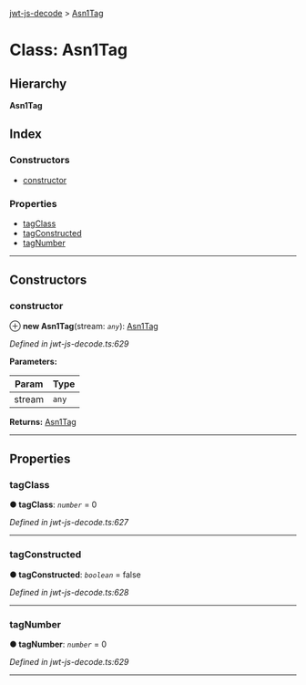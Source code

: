 [jwt-js-decode](../README.md) > [Asn1Tag](../classes/asn1tag.md)

# Class: Asn1Tag

## Hierarchy

**Asn1Tag**

## Index

### Constructors

* [constructor](asn1tag.md#constructor)

### Properties

* [tagClass](asn1tag.md#tagclass)
* [tagConstructed](asn1tag.md#tagconstructed)
* [tagNumber](asn1tag.md#tagnumber)

---

## Constructors

<a id="constructor"></a>

###  constructor

⊕ **new Asn1Tag**(stream: *`any`*): [Asn1Tag](asn1tag.md)

*Defined in jwt-js-decode.ts:629*

**Parameters:**

| Param | Type |
| ------ | ------ |
| stream | `any` |

**Returns:** [Asn1Tag](asn1tag.md)

___

## Properties

<a id="tagclass"></a>

###  tagClass

**● tagClass**: *`number`* = 0

*Defined in jwt-js-decode.ts:627*

___
<a id="tagconstructed"></a>

###  tagConstructed

**● tagConstructed**: *`boolean`* = false

*Defined in jwt-js-decode.ts:628*

___
<a id="tagnumber"></a>

###  tagNumber

**● tagNumber**: *`number`* = 0

*Defined in jwt-js-decode.ts:629*

___

